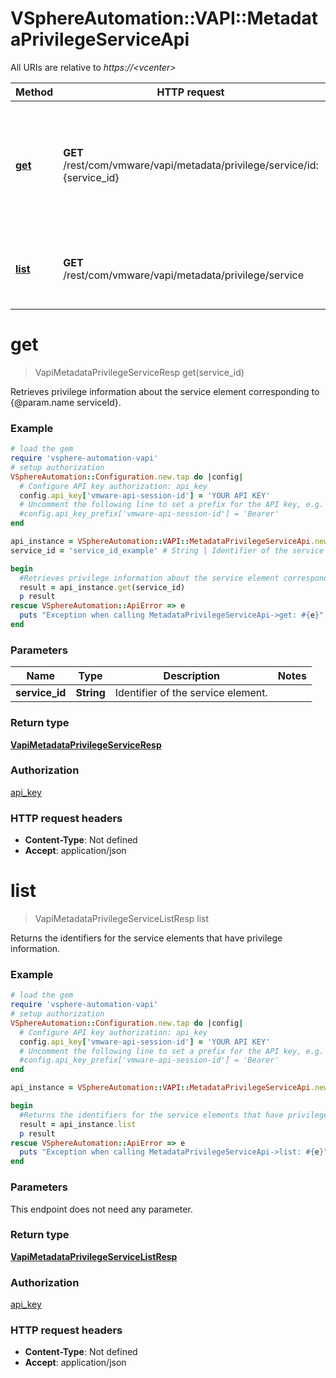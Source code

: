 # VSphereAutomation::VAPI::MetadataPrivilegeServiceApi

All URIs are relative to *https://&lt;vcenter&gt;*

Method | HTTP request | Description
------------- | ------------- | -------------
[**get**](MetadataPrivilegeServiceApi.md#get) | **GET** /rest/com/vmware/vapi/metadata/privilege/service/id:{service_id} | Retrieves privilege information about the service element corresponding to {@param.name serviceId}.
[**list**](MetadataPrivilegeServiceApi.md#list) | **GET** /rest/com/vmware/vapi/metadata/privilege/service | Returns the identifiers for the service elements that have privilege information.


# **get**
> VapiMetadataPrivilegeServiceResp get(service_id)

Retrieves privilege information about the service element corresponding to {@param.name serviceId}.

### Example
```ruby
# load the gem
require 'vsphere-automation-vapi'
# setup authorization
VSphereAutomation::Configuration.new.tap do |config|
  # Configure API key authorization: api_key
  config.api_key['vmware-api-session-id'] = 'YOUR API KEY'
  # Uncomment the following line to set a prefix for the API key, e.g. 'Bearer' (defaults to nil)
  #config.api_key_prefix['vmware-api-session-id'] = 'Bearer'
end

api_instance = VSphereAutomation::VAPI::MetadataPrivilegeServiceApi.new
service_id = 'service_id_example' # String | Identifier of the service element.

begin
  #Retrieves privilege information about the service element corresponding to {@param.name serviceId}.
  result = api_instance.get(service_id)
  p result
rescue VSphereAutomation::ApiError => e
  puts "Exception when calling MetadataPrivilegeServiceApi->get: #{e}"
end
```

### Parameters

Name | Type | Description  | Notes
------------- | ------------- | ------------- | -------------
 **service_id** | **String**| Identifier of the service element. | 

### Return type

[**VapiMetadataPrivilegeServiceResp**](VapiMetadataPrivilegeServiceResp.md)

### Authorization

[api_key](../README.md#api_key)

### HTTP request headers

 - **Content-Type**: Not defined
 - **Accept**: application/json



# **list**
> VapiMetadataPrivilegeServiceListResp list

Returns the identifiers for the service elements that have privilege information.

### Example
```ruby
# load the gem
require 'vsphere-automation-vapi'
# setup authorization
VSphereAutomation::Configuration.new.tap do |config|
  # Configure API key authorization: api_key
  config.api_key['vmware-api-session-id'] = 'YOUR API KEY'
  # Uncomment the following line to set a prefix for the API key, e.g. 'Bearer' (defaults to nil)
  #config.api_key_prefix['vmware-api-session-id'] = 'Bearer'
end

api_instance = VSphereAutomation::VAPI::MetadataPrivilegeServiceApi.new

begin
  #Returns the identifiers for the service elements that have privilege information.
  result = api_instance.list
  p result
rescue VSphereAutomation::ApiError => e
  puts "Exception when calling MetadataPrivilegeServiceApi->list: #{e}"
end
```

### Parameters
This endpoint does not need any parameter.

### Return type

[**VapiMetadataPrivilegeServiceListResp**](VapiMetadataPrivilegeServiceListResp.md)

### Authorization

[api_key](../README.md#api_key)

### HTTP request headers

 - **Content-Type**: Not defined
 - **Accept**: application/json



